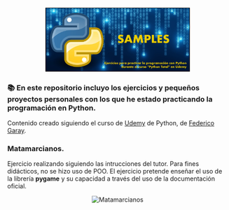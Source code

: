<p align="center">
  <img src="https://github.com/Javilone/Python_Total/blob/main/Readme/repository-open-graph-template.jpg?raw=true" alt="Python repository" width="65%" style="border: 1px solid #000;">
</p>

### 📚 En este repositorio incluyo los ejercicios y pequeños proyectos personales con los que he estado practicando la programación en Python.

Contenido creado siguiendo el curso de [Udemy](https://www.udemy.com) de Python, de [Federico Garay](https://www.udemy.com/course/python-total/).


### Matamarcianos.
Ejercicio realizando siguiendo las intrucciones del tutor. Para fines didácticos, no se hizo uso de POO. 
El ejercicio pretende enseñar el uso de la librería **pygame** y su capacidad a través del uso de la documentación oficial.
<p align="center">
<img width="50%" alt="Matamarcianos" src="https://github.com/Javilone/Python_Total/assets/97972589/0023ce37-1317-4e42-8f7b-eaa1bb7cb5e5">
</p>

